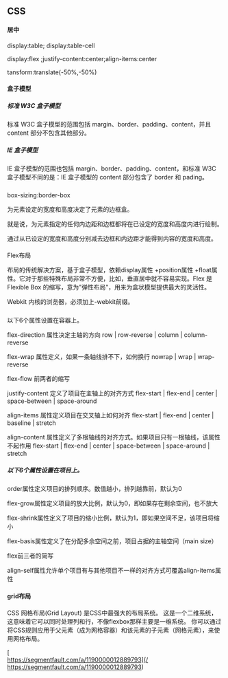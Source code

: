 ## CSS

#### 居中

display:table; display:table-cell

display:flex ;justify-content:center;align-items:center

tansform:translate\(-50%,-50%\)

#### 盒子模型

##### 标准 W3C 盒子模型

标准 W3C 盒子模型的范围包括 margin、border、padding、content，并且 content 部分不包含其他部分。

##### IE 盒子模型

IE 盒子模型的范围也包括 margin、border、padding、content，和标准 W3C 盒子模型不同的是：IE 盒子模型的 content 部分包含了 border 和 pading。

##### 

box-sizing:border-box

为元素设定的宽度和高度决定了元素的边框盒。

就是说，为元素指定的任何内边距和边框都将在已设定的宽度和高度内进行绘制。

通过从已设定的宽度和高度分别减去边框和内边距才能得到内容的宽度和高度。

#### 

Flex布局

布局的传统解决方案，基于盒子模型，依赖display属性 +position属性 +float属性。它对于那些特殊布局非常不方便，比如，垂直居中就不容易实现。Flex 是 Flexible Box 的缩写，意为"弹性布局"，用来为盒状模型提供最大的灵活性。

Webkit 内核的浏览器，必须加上-webkit前缀。

##### 

以下6个属性设置在容器上。

flex-direction 属性决定主轴的方向 row \| row-reverse \| column \| column-reverse

flex-wrap 属性定义，如果一条轴线排不下，如何换行 nowrap \| wrap \| wrap-reverse

flex-flow 前两者的缩写

justify-content 定义了项目在主轴上的对齐方式 flex-start \| flex-end \| center \| space-between \| space-around

align-items 属性定义项目在交叉轴上如何对齐 flex-start \| flex-end \| center \| baseline \| stretch

align-content 属性定义了多根轴线的对齐方式。如果项目只有一根轴线，该属性不起作用 flex-start \| flex-end \| center \| space-between \| space-around \| stretch

##### 以下6个属性设置在项目上。

order属性定义项目的排列顺序。数值越小，排列越靠前，默认为0

flex-grow属性定义项目的放大比例，默认为0，即如果存在剩余空间，也不放大

flex-shrink属性定义了项目的缩小比例，默认为1，即如果空间不足，该项目将缩小

flex-basis属性定义了在分配多余空间之前，项目占据的主轴空间（main size）

flex前三者的简写

align-self属性允许单个项目有与其他项目不一样的对齐方式可覆盖align-items属性

#### grid布局

CSS 网格布局\(Grid Layout\) 是CSS中最强大的布局系统。 这是一个二维系统，这意味着它可以同时处理列和行，不像flexbox那样主要是一维系统。 你可以通过将CSS规则应用于父元素（成为网格容器）和该元素的子元素（网格元素），来使用网格布局。

[  
https://segmentfault.com/a/1190000012889793](/ https://segmentfault.com/a/1190000012889793)

